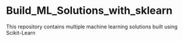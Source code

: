 # Build_ML_Solutions_with_sklearn
This repository contains multiple machine learning solutions built using Scikit-Learn
